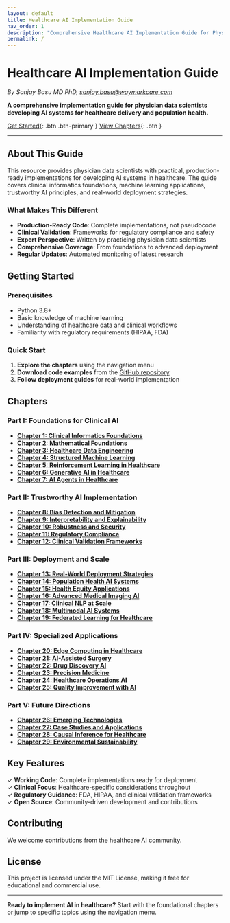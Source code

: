 ```yaml
---
layout: default
title: Healthcare AI Implementation Guide
nav_order: 1
description: "Comprehensive Healthcare AI Implementation Guide for Physician Data Scientists"
permalink: /
---
```


# Healthcare AI Implementation Guide

*By Sanjay Basu MD PhD, sanjay.basu@waymarkcare.com*

**A comprehensive implementation guide for physician data scientists developing AI systems for healthcare delivery and population health.**

[Get Started](#getting-started){: .btn .btn-primary } [View Chapters](#chapters){: .btn }

---

## About This Guide

This resource provides physician data scientists with practical, production-ready implementations for developing AI systems in healthcare. The guide covers clinical informatics foundations, machine learning applications, trustworthy AI principles, and real-world deployment strategies.

### What Makes This Different

- **Production-Ready Code**: Complete implementations, not pseudocode
- **Clinical Validation**: Frameworks for regulatory compliance and safety
- **Expert Perspective**: Written by practicing physician data scientists
- **Comprehensive Coverage**: From foundations to advanced deployment
- **Regular Updates**: Automated monitoring of latest research

## Getting Started

### Prerequisites

- Python 3.8+
- Basic knowledge of machine learning
- Understanding of healthcare data and clinical workflows
- Familiarity with regulatory requirements (HIPAA, FDA)

### Quick Start

1. **Explore the chapters** using the navigation menu
2. **Download code examples** from the [GitHub repository](https://github.com/sanjaybasu-waymark/healthcare-ai-book)
3. **Follow deployment guides** for real-world implementation

## Chapters

### Part I: Foundations for Clinical AI
- **[Chapter 1: Clinical Informatics Foundations](chapters/01-clinical-informatics-optimized/)**
- **[Chapter 2: Mathematical Foundations](chapters/02-mathematical-foundations-optimized/)**
- **[Chapter 3: Healthcare Data Engineering](chapters/03-healthcare-data-engineering-optimized/)**
- **[Chapter 4: Structured Machine Learning](chapters/04-structured-ml-clinical-optimized/)**
- **[Chapter 5: Reinforcement Learning in Healthcare](chapters/05-reinforcement-learning-healthcare-optimized/)**
- **[Chapter 6: Generative AI in Healthcare](chapters/06-generative-ai-healthcare-optimized/)**
- **[Chapter 7: AI Agents in Healthcare](chapters/07-ai-agents-healthcare-optimized/)**

### Part II: Trustworthy AI Implementation
- **[Chapter 8: Bias Detection and Mitigation](chapters/08-bias-detection-mitigation-optimized/)**
- **[Chapter 9: Interpretability and Explainability](chapters/09-interpretability-explainability-optimized/)**
- **[Chapter 10: Robustness and Security](chapters/10-robustness-security-optimized/)**
- **[Chapter 11: Regulatory Compliance](chapters/11-regulatory-compliance-optimized/)**
- **[Chapter 12: Clinical Validation Frameworks](chapters/12-clinical-validation-frameworks-optimized/)**

### Part III: Deployment and Scale
- **[Chapter 13: Real-World Deployment Strategies](chapters/13-real-world-deployment-strategies-optimized/)**
- **[Chapter 14: Population Health AI Systems](chapters/14-population-health-ai-systems-optimized/)**
- **[Chapter 15: Health Equity Applications](chapters/15-health-equity-applications-optimized/)**
- **[Chapter 16: Advanced Medical Imaging AI](chapters/16-advanced-medical-imaging-ai-optimized/)**
- **[Chapter 17: Clinical NLP at Scale](chapters/17-clinical-nlp-at-scale-optimized/)**
- **[Chapter 18: Multimodal AI Systems](chapters/18-multimodal-ai-systems-optimized/)**
- **[Chapter 19: Federated Learning for Healthcare](chapters/19-federated-learning-healthcare-optimized/)**

### Part IV: Specialized Applications
- **[Chapter 20: Edge Computing in Healthcare](chapters/20-edge-computing-healthcare-optimized/)**
- **[Chapter 21: AI-Assisted Surgery](chapters/21-ai-assisted-surgery-and-robotic-applications-optimized/)**
- **[Chapter 22: Drug Discovery AI](chapters/22-drug-discovery-and-development-with-ai-optimized/)**
- **[Chapter 23: Precision Medicine](chapters/23-precision-medicine-and-personalized-healthcare-optimized/)**
- **[Chapter 24: Healthcare Operations AI](chapters/24-healthcare-operations-and-resource-optimization-optimized/)**
- **[Chapter 25: Quality Improvement with AI](chapters/25-quality-improvement-and-patient-safety-optimized/)**

### Part V: Future Directions
- **[Chapter 26: Emerging Technologies](chapters/26-emerging-technologies-and-future-directions-optimized/)**
- **[Chapter 27: Case Studies and Applications](chapters/27-case-studies-and-real-world-applications-optimized/)**
- **[Chapter 28: Causal Inference for Healthcare](chapters/28-causal-inference-in-healthcare-ai-optimized/)**
- **[Chapter 29: Environmental Sustainability](chapters/29-environmental-sustainability-in-healthcare-ai-optimized/)**

## Key Features

✓ **Working Code**: Complete implementations ready for deployment  
✓ **Clinical Focus**: Healthcare-specific considerations throughout  
✓ **Regulatory Guidance**: FDA, HIPAA, and clinical validation frameworks  
✓ **Open Source**: Community-driven development and contributions  

## Contributing

We welcome contributions from the healthcare AI community.

## License

This project is licensed under the MIT License, making it free for educational and commercial use.

---

**Ready to implement AI in healthcare?** Start with the foundational chapters or jump to specific topics using the navigation menu.
